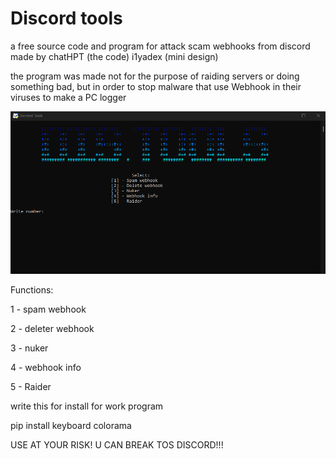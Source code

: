 # Discord tools
a free source code and program for attack scam webhooks from discord
made by chatHPT (the code) i1yadex (mini design)

the program was made not for the purpose of raiding servers or doing something bad,
but in order to stop malware that use Webhook in their viruses to make a PC logger

![How looks](https://github.com/ilyadex/Discord-Tools/blob/main/Images/image.png)

Functions:

1 - spam webhook

2 - deleter webhook

3 - nuker

4 - webhook info

5 - Raider

write this for install for work program

pip install keyboard colorama

USE AT YOUR RISK!
U CAN BREAK TOS DISCORD!!!
